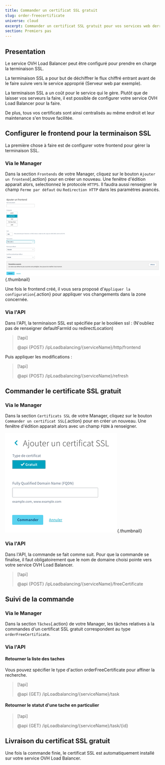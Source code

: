 ```yaml
---
title: Commander un certificat SSL gratuit
slug: order-freecertificate
universe: cloud
excerpt: Commander un certificat SSL gratuit pour vos services web derrière un Load Balancer
section: Premiers pas
---
```



## Presentation
Le service OVH Load Balancer peut être configuré pour prendre en charge la terminaison SSL.

La terminaison SSL a pour but de déchiffrer le flux chiffré entrant avant de le faire suivre vers le service approprié (Serveur web par exemple).

La terminaison SSL a un coût pour le service qui le gère. Plutôt que de laisser vos serveurs la faire, il est possible de configurer votre service OVH Load Balancer pour la faire.

De plus, tous vos certificats sont ainsi centralisés au même endroit et leur maintenance s'en trouve facilitée.


## Configurer le frontend pour la terminaison SSL
La première chose à faire est de configurer votre frontend pour gérer la terminaison SSL.


### Via le Manager
Dans la section `Frontends` de votre Manager, cliquez sur le bouton `Ajouter un frontend`{.action} pour en créer un nouveau. Une fenêtre d'édition apparait alors, selectionnez le protocole `HTTPS`. Il faudra aussi renseigner le champ `Ferme par défaut` ou `Redirection HTTP` dans les paramètres avancés.


![Configuration la terminaison SSL d'un Frontend](images/enable_ssl_terminaison.png){.thumbnail}

Une fois le frontend créé, il vous sera proposé d'`Appliquer la configuration`{.action} pour appliquer vos changements dans la zone concernée.


### Via l'API
Dans l'API, la terminaison SSL est spécifiée par le booléen ssl : (N'oubliez pas de renseigner defaultFarmId ou redirectLocation)

> [!api]
>
> @api {POST} /ipLoadbalancing/{serviceName}/http/frontend
>

Puis appliquer les modifications :

> [!api]
>
> @api {POST} /ipLoadbalancing/{serviceName}/refresh
>

## Commander le certificate SSL gratuit

### Via le Manager
Dans la section `Certificats SSL` de votre Manager, cliquez sur le bouton `Commander un certificat SSL`{.action} pour en créer un nouveau. Une fenêtre d'édition apparait alors avec un champ `FQDN` à renseigner.


![Ajouter un certificate SSL gratuit](images/add_freecertificate.png){.thumbnail}


### Via l'API
Dans l'API, la commande se fait comme suit. Pour que la commande se finalise, il faut obligatoirement que le nom de domaine choisi pointe vers votre service OVH Load Balancer.


> [!api]
>
> @api {POST} /ipLoadbalancing/{serviceName}/freeCertificate
>

## Suivi de la commande

### Via le Manager
Dans la section `Tâches`{.action} de votre Manager, les tâches relatives à la commandes d'un certificat SSL gratuit correspondent au type `orderFreeCertificate`.


### Via l'API

#### Retourner la liste des taches
Vous pouvez spécifier le type d'action orderFreeCertificate pour affiner la recherche.


> [!api]
>
> @api {GET} /ipLoadbalancing/{serviceName}/task
>

#### Retourner le statut d'une tache en particulier

> [!api]
>
> @api {GET} /ipLoadbalancing/{serviceName}/task/{id}
>

## Livraison du certificat SSL gratuit
Une fois la commande finie, le certificat SSL est automatiquement installé sur votre service OVH Load Balancer.
